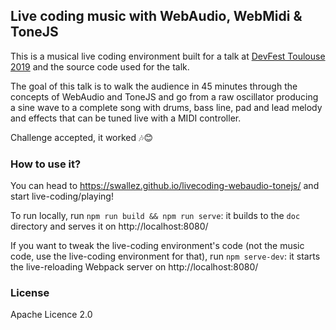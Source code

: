 ## Live coding music with WebAudio, WebMidi &amp; ToneJS

This is a musical live coding environment built for a talk at [DevFest Toulouse 2019](https://devfesttoulouse.fr/) and the source code used for the talk.

The goal of this talk is to walk the audience in 45 minutes through the concepts of WebAudio and ToneJS and go from a raw oscillator producing a sine wave to a complete song with drums, bass line, pad and lead melody and effects that can be tuned live with a MIDI controller.

Challenge accepted, it worked 🎶😊

### How to use it?

You can head to https://swallez.github.io/livecoding-webaudio-tonejs/ and start live-coding/playing!

To run locally, run `npm run build && npm run serve`: it builds to the `doc` directory and serves it on http://localhost:8080/

If you want to tweak the live-coding environment's code (not the music code, use the live-coding environment for that), run `npm serve-dev`: it starts the live-reloading Webpack server on http://localhost:8080/

### License

Apache Licence 2.0
